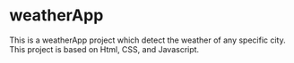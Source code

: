 # weatherApp
This is a weatherApp project which detect the weather of any specific city. This project is based on Html, CSS, and Javascript.

